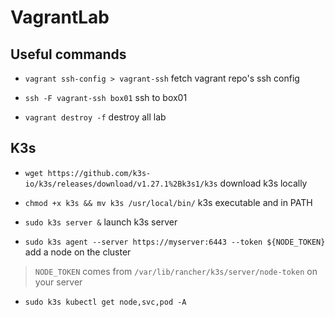 # VagrantLab


## Useful commands

- `vagrant ssh-config > vagrant-ssh` fetch vagrant repo's ssh config

- `ssh -F vagrant-ssh box01` ssh to box01

- `vagrant destroy -f` destroy all lab


## K3s

- `wget https://github.com/k3s-io/k3s/releases/download/v1.27.1%2Bk3s1/k3s` download k3s locally 

- `chmod +x k3s && mv k3s /usr/local/bin/` k3s executable and in PATH

- `sudo k3s server &` launch k3s server

- `sudo k3s agent --server https://myserver:6443 --token ${NODE_TOKEN}`  add a node on the cluster

> `NODE_TOKEN` comes from `/var/lib/rancher/k3s/server/node-token` on your server

- `sudo k3s kubectl get node,svc,pod -A`
